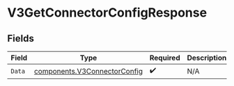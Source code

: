 # V3GetConnectorConfigResponse


## Fields

| Field                                                                        | Type                                                                         | Required                                                                     | Description                                                                  |
| ---------------------------------------------------------------------------- | ---------------------------------------------------------------------------- | ---------------------------------------------------------------------------- | ---------------------------------------------------------------------------- |
| `Data`                                                                       | [components.V3ConnectorConfig](../../models/components/v3connectorconfig.md) | :heavy_check_mark:                                                           | N/A                                                                          |